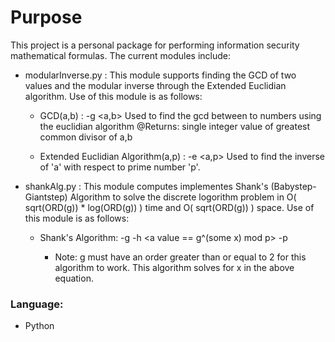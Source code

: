 # Purpose

This project is a personal package for performing information security mathematical formulas. The current modules include:

* modularInverse.py : This module supports finding the GCD of two values and the modular inverse through the Extended Euclidian algorithm. Use of this module is as follows:

	* GCD(a,b) : -g <a,b> Used to find the gcd between to numbers using the euclidian algorithm
                    @Returns: single integer value of greatest common divisor of a,b

	* Extended Euclidian Algorithm(a,p) : -e <a,p> Used to find the inverse of 'a' with respect to prime number 'p'.

* shankAlg.py : This module computes implementes Shank's (Babystep-Giantstep) Algorithm to solve the discrete logorithm problem in O( sqrt(ORD(g)) * log(ORD(g)) ) time and O( sqrt(ORD(g)) ) space. Use of this module is as follows:
  	* Shank's Algorithm: -g <a value within a group> -h <a value == g^(some x) mod p> -p <a prime integer>
		* Note: g must have an order greater than or equal to 2 for this algorithm to work. This algorithm solves for x in the above equation.

### Language:

* Python
